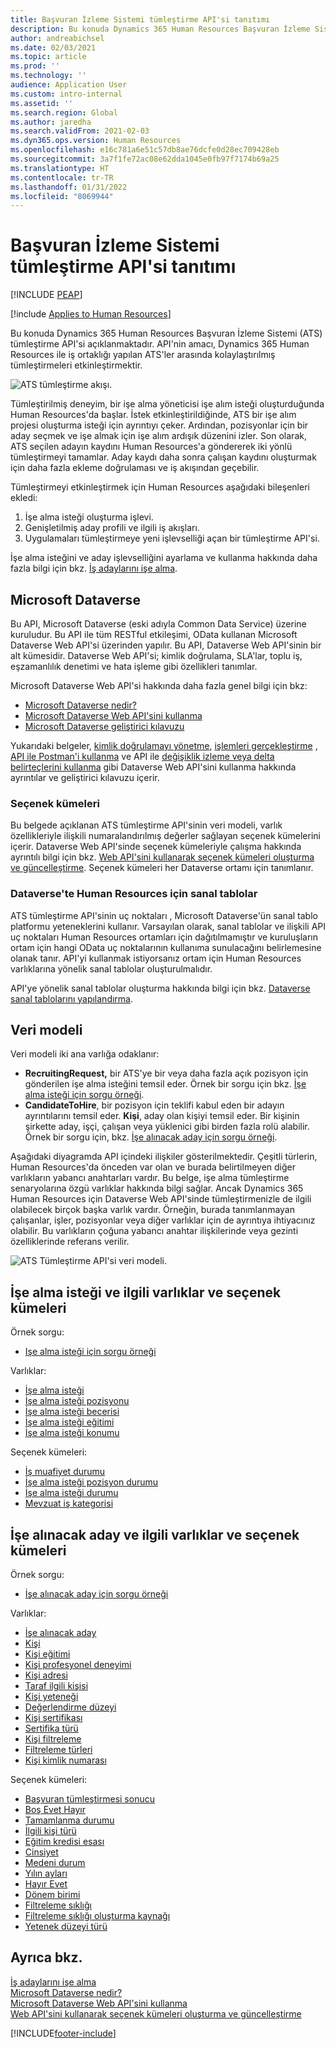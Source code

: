 ```yaml
---
title: Başvuran İzleme Sistemi tümleştirme API'si tanıtımı
description: Bu konuda Dynamics 365 Human Resources Başvuran İzleme Sistemi (ATS) tümleştirme API'si açıklanmaktadır.
author: andreabichsel
ms.date: 02/03/2021
ms.topic: article
ms.prod: ''
ms.technology: ''
audience: Application User
ms.custom: intro-internal
ms.assetid: ''
ms.search.region: Global
ms.author: jaredha
ms.search.validFrom: 2021-02-03
ms.dyn365.ops.version: Human Resources
ms.openlocfilehash: e16c781a6e51c57db8ae76dcfe0d28ec709428eb
ms.sourcegitcommit: 3a7f1fe72ac08e62dda1045e0fb97f7174b69a25
ms.translationtype: HT
ms.contentlocale: tr-TR
ms.lasthandoff: 01/31/2022
ms.locfileid: "8069944"
---
```

# <a name="applicant-tracking-system-integration-api-introduction"></a>Başvuran İzleme Sistemi tümleştirme API'si tanıtımı


[!INCLUDE [PEAP](../includes/peap-1.md)]

[!include [Applies to Human Resources](../includes/applies-to-hr.md)]

Bu konuda Dynamics 365 Human Resources Başvuran İzleme Sistemi (ATS) tümleştirme API'si açıklanmaktadır. API'nin amacı, Dynamics 365 Human Resources ile iş ortaklığı yapılan ATS'ler arasında kolaylaştırılmış tümleştirmeleri etkinleştirmektir.

![ATS tümleştirme akışı.](media/hr-admin-integration-ats-api-introduction-flow.png)

Tümleştirilmiş deneyim, bir işe alma yöneticisi işe alım isteği oluşturduğunda Human Resources'da başlar. İstek etkinleştirildiğinde, ATS bir işe alım projesi oluşturma isteği için ayrıntıyı çeker. Ardından, pozisyonlar için bir aday seçmek ve işe almak için işe alım ardışık düzenini izler. Son olarak, ATS seçilen adayın kaydını Human Resources'a göndererek iki yönlü tümleştirmeyi tamamlar. Aday kaydı daha sonra çalışan kaydını oluşturmak için daha fazla ekleme doğrulaması ve iş akışından geçebilir.

Tümleştirmeyi etkinleştirmek için Human Resources aşağıdaki bileşenleri ekledi:

1.  İşe alma isteği oluşturma işlevi.
2.  Genişletilmiş aday profili ve ilgili iş akışları.
3.  Uygulamaları tümleştirmeye yeni işlevselliği açan bir tümleştirme API'si.

İşe alma isteğini ve aday işlevselliğini ayarlama ve kullanma hakkında daha fazla bilgi için bkz. [İş adaylarını işe alma](hr-personnel-recruit.md).

## <a name="microsoft-dataverse"></a>Microsoft Dataverse

Bu API, Microsoft Dataverse (eski adıyla Common Data Service) üzerine kuruludur. Bu API ile tüm RESTful etkileşimi, OData kullanan Microsoft Dataverse Web API'si üzerinden yapılır. Bu API, Dataverse Web API'sinin bir alt kümesidir. Dataverse Web API'si; kimlik doğrulama, SLA'lar, toplu iş, eşzamanlılık denetimi ve hata işleme gibi özellikleri tanımlar.

Microsoft Dataverse Web API'si hakkında daha fazla genel bilgi için bkz:

- [Microsoft Dataverse nedir?](/powerapps/maker/data-platform/data-platform-intro)
- [Microsoft Dataverse Web API'sini kullanma](/powerapps/developer/data-platform/webapi/overview)
- [Microsoft Dataverse geliştirici kılavuzu](/powerapps/developer/data-platform)

Yukarıdaki belgeler, [kimlik doğrulamayı yönetme](/powerapps/developer/data-platform/webapi/authenticate-web-api), [işlemleri gerçekleştirme](/powerapps/developer/data-platform/webapi/perform-operations-web-api) , [API ile Postman'i kullanma](/powerapps/developer/data-platform/webapi/use-postman-web-api) ve API ile [değişiklik izleme veya delta belirteçlerini kullanma](/powerapps/developer/data-platform/use-change-tracking-synchronize-data-external-systems) gibi Dataverse Web API'sini kullanma hakkında ayrıntılar ve geliştirici kılavuzu içerir.

### <a name="option-sets"></a>Seçenek kümeleri

Bu belgede açıklanan ATS tümleştirme API'sinin veri modeli, varlık özellikleriyle ilişkili numaralandırılmış değerler sağlayan seçenek kümelerini içerir. Dataverse Web API'sinde seçenek kümeleriyle çalışma hakkında ayrıntılı bilgi için bkz. [Web API'sini kullanarak seçenek kümeleri oluşturma ve güncelleştirme](/powerapps/developer/data-platform/webapi/create-update-optionsets). Seçenek kümeleri her Dataverse ortamı için tanımlanır.

### <a name="virtual-tables-for-human-resources-in-dataverse"></a>Dataverse'te Human Resources için sanal tablolar

ATS tümleştirme API'sinin uç noktaları , Microsoft Dataverse'ün sanal tablo platformu yeteneklerini kullanır. Varsayılan olarak, sanal tablolar ve ilişkili API uç noktaları Human Resources ortamları için dağıtılmamıştır ve kuruluşların ortam için hangi OData uç noktalarının kullanıma sunulacağını belirlemesine olanak tanır. API'yi kullanmak istiyorsanız ortam için Human Resources varlıklarına yönelik sanal tablolar oluşturulmalıdır. 

API'ye yönelik sanal tablolar oluşturma hakkında bilgi için bkz. [Dataverse sanal tablolarını yapılandırma](./hr-admin-integration-common-data-service-virtual-entities.md).

## <a name="data-model"></a>Veri modeli

Veri modeli iki ana varlığa odaklanır:

- **RecruitingRequest,** bir ATS'ye bir veya daha fazla açık pozisyon için gönderilen işe alma isteğini temsil eder. Örnek bir sorgu için bkz. [İşe alma isteği için sorgu örneği](hr-admin-integration-ats-api-recruiting-request-example-query.md).
- **CandidateToHire**, bir pozisyon için teklifi kabul eden bir adayın ayrıntılarını temsil eder. **Kişi**, aday olan kişiyi temsil eder. Bir kişinin şirkette aday, işçi, çalışan veya yüklenici gibi birden fazla rolü alabilir. Örnek bir sorgu için, bkz. [İşe alınacak aday için sorgu örneği](hr-admin-integration-ats-api-candidate-to-hire-example-query.md).

Aşağıdaki diyagramda API içindeki ilişkiler gösterilmektedir. Çeşitli türlerin, Human Resources'da önceden var olan ve burada belirtilmeyen diğer varlıkların yabancı anahtarları vardır. Bu belge, işe alma tümleştirme senaryolarına özgü varlıklar hakkında bilgi sağlar. Ancak Dynamics 365 Human Resources için Dataverse Web API'sinde tümleştirmenizle de ilgili olabilecek birçok başka varlık vardır. Örneğin, burada tanımlanmayan çalışanlar, işler, pozisyonlar veya diğer varlıklar için de ayrıntıya ihtiyacınız olabilir. Bu varlıkların çoğuna yabancı anahtar ilişkilerinde veya gezinti özelliklerinde referans verilir.

![ATS Tümleştirme API'si veri modeli.](media/hr-admin-integration-ats-api-data-model.png)

## <a name="recruiting-request-and-related-entities-and-option-sets"></a>İşe alma isteği ve ilgili varlıklar ve seçenek kümeleri

Örnek sorgu: 

- [Işe alma isteği için sorgu örneği](hr-admin-integration-ats-api-recruiting-request-example-query.md)

Varlıklar:

- [İşe alma isteği](hr-admin-integration-ats-api-recruiting-request.md)
- [İşe alma isteği pozisyonu](hr-admin-integration-ats-api-recruiting-request-position.md)
- [İşe alma isteği becerisi](hr-admin-integration-ats-api-recruiting-request-skill.md)
- [İşe alma isteği eğitimi](hr-admin-integration-ats-api-recruiting-request-education.md)
- [İşe alma isteği konumu](hr-admin-integration-ats-api-recruiting-request-location.md)

Seçenek kümeleri:

- [İş muafiyet durumu](hr-admin-integration-ats-api-job-exempt-status.md)
- [İşe alma isteği pozisyon durumu](hr-admin-integration-ats-api-recruiting-request-position-status.md)
- [İşe alma isteği durumu](hr-admin-integration-ats-api-recruiting-request-status.md)
- [Mevzuat iş kategorisi](hr-admin-integration-ats-api-regulatory-job-category.md)

## <a name="candidate-to-hire-and-related-entities-and-option-sets"></a>İşe alınacak aday ve ilgili varlıklar ve seçenek kümeleri

Örnek sorgu:

- [İşe alınacak aday için sorgu örneği](hr-admin-integration-ats-api-candidate-to-hire-example-query.md)

Varlıklar:

- [İşe alınacak aday](hr-admin-integration-ats-api-candidate-to-hire.md)
- [Kişi](hr-admin-integration-ats-api-person.md)
- [Kişi eğitimi](hr-admin-integration-ats-api-person-education.md)
- [Kişi profesyonel deneyimi](hr-admin-integration-ats-api-person-professional-experience.md)
- [Kişi adresi](hr-admin-integration-ats-api-person-address.md)
- [Taraf ilgili kişisi](hr-admin-integration-ats-api-party-contact.md)
- [Kişi yeteneği](hr-admin-integration-ats-api-person-skill.md)
- [Değerlendirme düzeyi](hr-admin-integration-ats-api-rating-level.md)
- [Kişi sertifikası](hr-admin-integration-ats-api-person-certificate.md)
- [Sertifika türü](hr-admin-integration-ats-api-certificate-type.md)
- [Kişi filtreleme](hr-admin-integration-ats-api-person-screening.md)
- [Filtreleme türleri](hr-admin-integration-ats-api-screening-types.md)
- [Kişi kimlik numarası](hr-admin-integration-ats-api-person-identification-number.md)

Seçenek kümeleri:

- [Başvuran tümleştirmesi sonucu](hr-admin-integration-ats-api-applicant-integration-result.md)
- [Boş Evet Hayır](hr-admin-integration-ats-api-blank-yes-no.md)
- [Tamamlanma durumu](hr-admin-integration-ats-api-completion-status.md)
- [İlgili kişi türü](hr-admin-integration-ats-api-contact-type.md)
- [Eğitim kredisi esası](hr-admin-integration-ats-api-education-credit-basis.md)
- [Cinsiyet](hr-admin-integration-ats-api-gender.md)
- [Medeni durum](hr-admin-integration-ats-api-marital-status.md)
- [Yılın ayları](hr-admin-integration-ats-api-months-of-year.md)
- [Hayır Evet](hr-admin-integration-ats-api-no-yes.md)
- [Dönem birimi](hr-admin-integration-ats-api-period-unit.md)
- [Filtreleme sıklığı](hr-admin-integration-ats-api-screening-frequency.md)
- [Filtreleme sıklığı oluşturma kaynağı](hr-admin-integration-ats-api-screening-frequency-generate-from.md)
- [Yetenek düzeyi türü](hr-admin-integration-ats-api-skill-level-type.md)

## <a name="see-also"></a>Ayrıca bkz.

[İş adaylarını işe alma](hr-personnel-recruit.md)<br>
[Microsoft Dataverse nedir?](/powerapps/maker/data-platform/data-platform-intro)<br>
[Microsoft Dataverse Web API'sini kullanma](/powerapps/developer/data-platform/webapi/overview)<br>
[Web API'sini kullanarak seçenek kümeleri oluşturma ve güncelleştirme](/powerapps/developer/data-platform/webapi/create-update-optionsets)<br>

[!INCLUDE[footer-include](../includes/footer-banner.md)]
